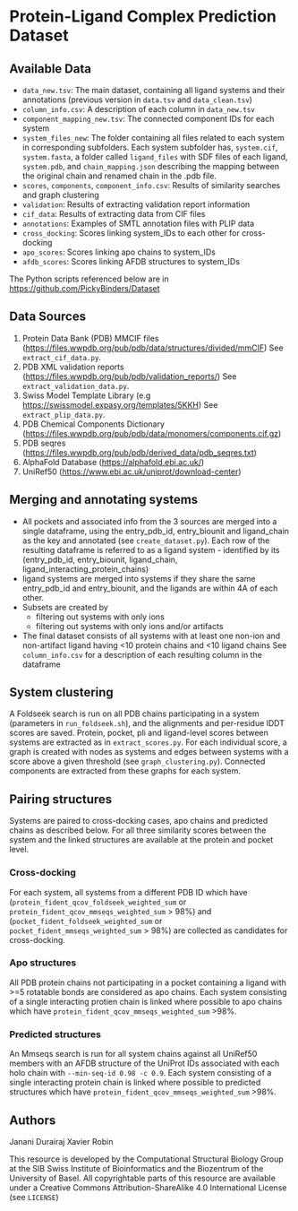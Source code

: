 # Protein-Ligand Complex Prediction Dataset

## Available Data
- `data_new.tsv`: The main dataset, containing all ligand systems and their annotations (previous version in `data.tsv` and `data_clean.tsv`)
- `column_info.csv`: A description of each column in `data_new.tsv`
- `component_mapping_new.tsv`: The connected component IDs for each system
- `system_files_new`: The folder containing all files related to each system in corresponding subfolders. Each system subfolder has, `system.cif`, `system.fasta`, a folder called `ligand_files` with SDF files of each ligand, `system.pdb`, and `chain_mapping.json` describing the mapping between the original chain and renamed chain in the .pdb file.
- `scores`, `components`, `component_info.csv`: Results of similarity searches and graph clustering
- `validation`: Results of extracting validation report information
- `cif_data`: Results of extracting data from CIF files
- `annotations`: Examples of SMTL annotation files with PLIP data
- `cross_docking`: Scores linking system_IDs to each other for cross-docking
- `apo_scores`: Scores linking apo chains to system_IDs
- `afdb_scores`: Scores linking AFDB structures to system_IDs

The Python scripts referenced below are in https://github.com/PickyBinders/Dataset

## Data Sources
1. Protein Data Bank (PDB) MMCIF files (https://files.wwpdb.org/pub/pdb/data/structures/divided/mmCIF)
See `extract_cif_data.py`. 
2. PDB XML validation reports (https://files.wwpdb.org/pub/pdb/validation_reports/)
See `extract_validation_data.py`.
3. Swiss Model Template Library (e.g https://swissmodel.expasy.org/templates/5KKH)
See `extract_plip_data.py`.
4. PDB Chemical Components Dictionary (https://files.wwpdb.org/pub/pdb/data/monomers/components.cif.gz)
5. PDB seqres (https://files.wwpdb.org/pub/pdb/derived_data/pdb_seqres.txt)
6. AlphaFold Database (https://alphafold.ebi.ac.uk/)
7. UniRef50 (https://www.ebi.ac.uk/uniprot/download-center)


## Merging and annotating systems
- All pockets and associated info from the 3 sources are merged into a single dataframe, using the entry_pdb_id, entry_biounit and ligand_chain as the key and annotated (see `create_dataset.py`). Each row of the resulting dataframe is referred to as a ligand system - identified by its (entry_pdb_id, entry_biounit, ligand_chain, ligand_interacting_protein_chains)
- ligand systems are merged into systems if they share the same entry_pdb_id and entry_biounit, and the ligands are within 4A of each other.
- Subsets are created by
    - filtering out systems with only ions
    - filtering out systems with only ions and/or artifacts
- The final dataset consists of all systems with at least one non-ion and non-artifact ligand having <10 protein chains and <10 ligand chains
See `column_info.csv` for a description of each resulting column in the dataframe

## System clustering

A Foldseek search is run on all PDB chains participating in a system (parameters in `run_foldseek.sh`), and the alignments and per-residue lDDT scores are saved. Protein, pocket, pli and ligand-level scores between systems are extracted as in `extract_scores.py`. For each individual score, a graph is created with nodes as systems and edges between systems with a score above a given threshold (see `graph_clustering.py`). Connected components are extracted from these graphs for each system.

## Pairing structures
Systems are paired to cross-docking cases, apo chains and predicted chains as described below. For all three similarity scores between the system and the linked structures are available at the protein and pocket level.

### Cross-docking
For each system, all systems from a different PDB ID which have (`protein_fident_qcov_foldseek_weighted_sum` or `protein_fident_qcov_mmseqs_weighted_sum` > 98%) and (`pocket_fident_foldseek_weighted_sum` or `pocket_fident_mmseqs_weighted_sum` > 98%) are collected as candidates for cross-docking.

### Apo structures
All PDB protein chains not participating in a pocket containing a ligand with >=5 rotatable bonds are considered as apo chains. Each system consisting of a single interacting protien chain is linked where possible to apo chains which have `protein_fident_qcov_mmseqs_weighted_sum` >98%. 

### Predicted structures
An Mmseqs search is run for all system chains against all UniRef50 members with an AFDB structure of the UniProt IDs associated with each holo chain with `--min-seq-id 0.98 -c 0.9`. Each system consisting of a single interacting protein chain is linked where possible to predicted structures which have `protein_fident_qcov_mmseqs_weighted_sum` >98%.

## Authors
Janani Durairaj
Xavier Robin

This resource is developed by the Computational Structural Biology Group at the SIB Swiss Institute of Bioinformatics and the Biozentrum of the University of Basel. All copyrightable parts of this resource are available under a Creative Commons Attribution-ShareAlike 4.0 International License (see `LICENSE`)